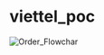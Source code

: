 # viettel_poc
![Order_Flowchar](https://user-images.githubusercontent.com/62902717/136487161-c540841a-5e8c-4c67-9cca-7b4d48bc8c73.png)
